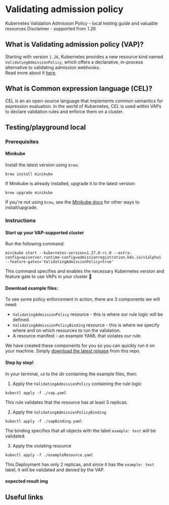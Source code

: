 # Validating admission policy 
Kubernetes Validation Admission Policy - local testing guide and valuable resources
Disclaimer - supported from 1.26

## What is Validating admission policy (VAP)?
Starting with version `1.26`, Kubernetes provides a new resource kind named `ValidatingAdmissionPolicy`, which offers a declarative, in-process alternative to validating admission webhooks.  
Read more about it [here](https://datree.slack.com/archives/D02S4JK41QD/p1687703168120579).

## What is Common expression language (CEL)?
CEL is an an open-source language that implements common semantics for expression evaluation.
In the world of Kubernetes, CEL is used within VAPs to declare validation rules and enforce them on a cluster.

## Testing/playground local
### Prerequisites
#### Minikube
Install the latest version using `brew`:
```
brew install minikube
```
If Minikube is already installed, upgrade it to the latest version:
```
brew upgrade minikube
```
If you're not using `brew`, see the [Minikube docs](https://minikube.sigs.k8s.io/docs/start/) for other ways to install/upgrade.

### Instructions
#### Start up your VAP-supported cluster
Run the following command:
```
minikube start --kubernetes-version=1.27.0-rc.0 --extra-config=apiserver.runtime-config=admissionregistration.k8s.io/v1alpha1  --feature-gates='ValidatingAdmissionPolicy=true'
```
This command specifies and enables the necessary Kubernetes version and feature gate to use VAPs in your cluster 🥳

#### Download example files:
To see some policy enforcement in action, there are 3 components we will need:
  * `ValidatingAdmissionPolicy` resource - this is where our rule logic will be defined.
  * `ValidatingAdmissionPolicyBinding` resource - this is where we specify where and on which resources to run the validation. 
  * A resource manifest - an example YAML that violates our rule.

We have created these components for you so you can quickly run it on your machine. Simply [download the latest release](latest) from this repo.

#### Step by step!
In your terminal, `cd` to the dir containing the example files, then:
1. Apply the `ValidatingAdmissionPolicy` containing the rule logic
```
kubectl apply -f ./vap.yaml
```
This rule validates that the resource has at least 3 replicas.

2. Apply the `ValidatingAdmissionPolicyBinding`
```
kubectl apply -f ./vapBinding.yaml
```
The binding specifies that all objects with the label `example: test` will be validated.

3. Apply the violating resource
```
kubectl apply -f ./exampleResource.yaml
```
This Deployment has only 2 replicas, and since it has the `example: test` label, it will be validated and denied by the VAP. 

#### expected result img



## Useful links



